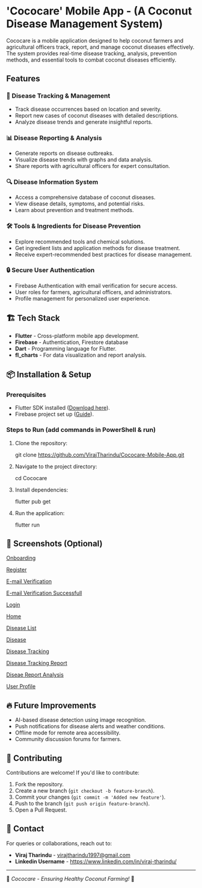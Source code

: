 # 'Cococare' Mobile App - (A Coconut Disease Management System)

Cococare is a mobile application designed to help coconut farmers and agricultural officers track, report, and manage coconut diseases effectively. The system provides real-time disease tracking, analysis, prevention methods, and essential tools to combat coconut diseases efficiently.

## Features

### 🌱 Disease Tracking & Management

- Track disease occurrences based on location and severity.
- Report new cases of coconut diseases with detailed descriptions.
- Analyze disease trends and generate insightful reports.

### 📊 Disease Reporting & Analysis

- Generate reports on disease outbreaks.
- Visualize disease trends with graphs and data analysis.
- Share reports with agricultural officers for expert consultation.

### 🔍 Disease Information System

- Access a comprehensive database of coconut diseases.
- View disease details, symptoms, and potential risks.
- Learn about prevention and treatment methods.

### 🛠️ Tools & Ingredients for Disease Prevention

- Explore recommended tools and chemical solutions.
- Get ingredient lists and application methods for disease treatment.
- Receive expert-recommended best practices for disease management.

### 🔒 Secure User Authentication

- Firebase Authentication with email verification for secure access.
- User roles for farmers, agricultural officers, and administrators.
- Profile management for personalized user experience.

## 🏗️ Tech Stack

- **Flutter** - Cross-platform mobile app development.
- **Firebase** - Authentication, Firestore database
- **Dart** - Programming language for Flutter.
- **fl_charts** - For data visualization and report analysis.

## 📦 Installation & Setup

### Prerequisites

- Flutter SDK installed ([Download here](https://flutter.dev/docs/get-started/install)).
- Firebase project set up ([Guide](https://firebase.google.com/docs/flutter/setup)).

### Steps to Run (add commands in PowerShell & run)

1. Clone the repository:

   git clone https://github.com/VirajTharindu/Cococare-Mobile-App.git

2. Navigate to the project directory:

   cd Cococare

3. Install dependencies:

   flutter pub get

4. Run the application:

   flutter run

## 📸 Screenshots (Optional)

[Onboarding](https://github.com/VirajTharindu/Cococare-Mobile-App/blob/main/Screenshots/Onboarding.png)

[Register](https://github.com/VirajTharindu/Cococare-Mobile-App/blob/main/Screenshots/Register.png)

[E-mail Verification](https://github.com/VirajTharindu/Cococare-Mobile-App/blob/main/Screenshots/E-mail%20Verification%20.png)

[E-mail Verification Successfull](https://github.com/VirajTharindu/Cococare-Mobile-App/blob/main/Screenshots/E-mail%20Verification%20successfull.png)

[Login](https://github.com/VirajTharindu/Cococare-Mobile-App/blob/main/Screenshots/Login.png)

[Home](https://github.com/VirajTharindu/Cococare-Mobile-App/blob/main/Screenshots/Home.png)

[Disease List](https://github.com/VirajTharindu/Cococare-Mobile-App/blob/main/Screenshots/Disease%20List.png)

[Disease](https://github.com/VirajTharindu/Cococare-Mobile-App/blob/main/Screenshots/Disease.png)

[Disease Tracking](https://github.com/VirajTharindu/Cococare-Mobile-App/blob/main/Screenshots/Disease%20Tracking.png)

[Disease Tracking Report](https://github.com/VirajTharindu/Cococare-Mobile-App/blob/main/Screenshots/Disease%20Tracking%20Report.png)

[Diseae Report Analysis](https://github.com/VirajTharindu/Cococare-Mobile-App/blob/main/Screenshots/Disease%20Detection%20Analysis.png)

[User Profile](https://github.com/VirajTharindu/Cococare-Mobile-App/blob/main/Screenshots/User%20Profile.png)

## 🔥 Future Improvements

- AI-based disease detection using image recognition.
- Push notifications for disease alerts and weather conditions.
- Offline mode for remote area accessibility.
- Community discussion forums for farmers.

## 🤝 Contributing

Contributions are welcome! If you'd like to contribute:

1. Fork the repository.
2. Create a new branch (`git checkout -b feature-branch`).
3. Commit your changes (`git commit -m 'Added new feature'`).
4. Push to the branch (`git push origin feature-branch`).
5. Open a Pull Request.

## 📧 Contact

For queries or collaborations, reach out to:

- **Viraj Tharindu** - virajtharindu1997@gmail.com
- **Linkedin Username** - https://www.linkedin.com/in/viraj-tharindu/

---

🚀 _Cococare - Ensuring Healthy Coconut Farming!_ 🌴
